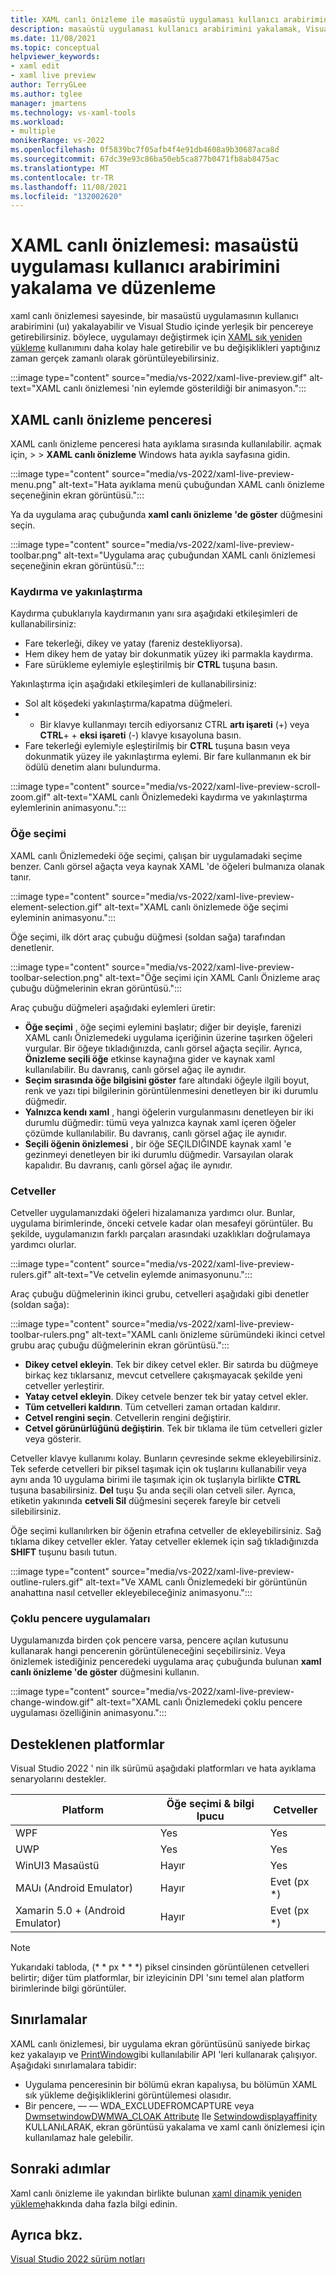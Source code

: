 ```yaml
---
title: XAML canlı önizleme ile masaüstü uygulaması kullanıcı arabirimini yakalama ve düzenleme
description: masaüstü uygulaması kullanıcı arabirimini yakalamak, Visual Studio içinde yinelemeli değişiklikler yapmak ve bu değişiklikleri gerçek zamanlı olarak görüntülemek için xaml dinamik yeniden yükleme ile xaml canlı önizlemesini eşleştirin.
ms.date: 11/08/2021
ms.topic: conceptual
helpviewer_keywords:
- xaml edit
- xaml live preview
author: TerryGLee
ms.author: tglee
manager: jmartens
ms.technology: vs-xaml-tools
ms.workload:
- multiple
monikerRange: vs-2022
ms.openlocfilehash: 0f5839bc7f05afb4f4e91db4608a9b30687aca8d
ms.sourcegitcommit: 67dc39e93c86ba50eb5ca877b0471fb8ab8475ac
ms.translationtype: MT
ms.contentlocale: tr-TR
ms.lasthandoff: 11/08/2021
ms.locfileid: "132002620"
---
```

# <a name="xaml-live-preview-capture-and-edit-desktop-app-ui"></a>XAML canlı önizlemesi: masaüstü uygulaması kullanıcı arabirimini yakalama ve düzenleme

xaml canlı önizlemesi sayesinde, bir masaüstü uygulamasının kullanıcı arabirimini (uı) yakalayabilir ve Visual Studio içinde yerleşik bir pencereye getirebilirsiniz. böylece, uygulamayı değiştirmek için [XAML sık yeniden yükleme](xaml-hot-reload.md) kullanımını daha kolay hale getirebilir ve bu değişiklikleri yaptığınız zaman gerçek zamanlı olarak görüntüleyebilirsiniz.

:::image type="content" source="media/vs-2022/xaml-live-preview.gif" alt-text="XAML canlı önizlemesi 'nin eylemde gösterildiği bir animasyon.":::

## <a name="xaml-live-preview-window"></a>XAML canlı önizleme penceresi

XAML canlı önizleme penceresi hata ayıklama sırasında kullanılabilir. açmak için,   >    >  **XAML canlı önizleme** Windows hata ayıkla sayfasına gidin.

:::image type="content" source="media/vs-2022/xaml-live-preview-menu.png" alt-text="Hata ayıklama menü çubuğundan XAML canlı önizleme seçeneğinin ekran görüntüsü.":::

Ya da uygulama araç çubuğunda **xaml canlı önizleme 'de göster** düğmesini seçin.

:::image type="content" source="media/vs-2022/xaml-live-preview-toolbar.png" alt-text="Uygulama araç çubuğundan XAML canlı önizlemesi seçeneğinin ekran görüntüsü.":::

### <a name="scrolling-and-zooming"></a>Kaydırma ve yakınlaştırma

Kaydırma çubuklarıyla kaydırmanın yanı sıra aşağıdaki etkileşimleri de kullanabilirsiniz:

- Fare tekerleği, dikey ve yatay (fareniz destekliyorsa).
- Hem dikey hem de yatay bir dokunmatik yüzey iki parmakla kaydırma.
- Fare sürükleme eylemiyle eşleştirilmiş bir **CTRL** tuşuna basın.

Yakınlaştırma için aşağıdaki etkileşimleri de kullanabilirsiniz:

- Sol alt köşedeki yakınlaştırma/kapatma düğmeleri.
-  + Bir klavye kullanmayı tercih ediyorsanız CTRL **artı işareti** (+) veya **CTRL**+ + **eksi işareti** (-) klavye kısayoluna basın.
- Fare tekerleği eylemiyle eşleştirilmiş bir **CTRL** tuşuna basın veya dokunmatik yüzey ile yakınlaştırma eylemi. Bir fare kullanmanın ek bir ödülü denetim alanı bulundurma.

:::image type="content" source="media/vs-2022/xaml-live-preview-scroll-zoom.gif" alt-text="XAML canlı Önizlemedeki kaydırma ve yakınlaştırma eylemlerinin animasyonu.":::

### <a name="element-selection"></a>Öğe seçimi

XAML canlı Önizlemedeki öğe seçimi, çalışan bir uygulamadaki seçime benzer. Canlı görsel ağaçta veya kaynak XAML 'de öğeleri bulmanıza olanak tanır.

:::image type="content" source="media/vs-2022/xaml-live-preview-element-selection.gif" alt-text="XAML canlı önizlemede öğe seçimi eyleminin animasyonu.":::

Öğe seçimi, ilk dört araç çubuğu düğmesi (soldan sağa) tarafından denetlenir.

:::image type="content" source="media/vs-2022/xaml-live-preview-toolbar-selection.png" alt-text="Öğe seçimi için XAML Canlı Önizleme araç çubuğu düğmelerinin ekran görüntüsü.":::

Araç çubuğu düğmeleri aşağıdaki eylemleri üretir:

- **Öğe seçimi** , öğe seçimi eylemini başlatır; diğer bir deyişle, farenizi XAML canlı Önizlemedeki uygulama içeriğinin üzerine taşırken öğeleri vurgular. Bir öğeye tıkladığınızda, canlı görsel ağaçta seçilir. Ayrıca, **Önizleme seçili öğe** etkinse kaynağına gider ve kaynak xaml kullanılabilir. Bu davranış, canlı görsel ağaç ile aynıdır.
- **Seçim sırasında öğe bilgisini göster** fare altındaki öğeyle ilgili boyut, renk ve yazı tipi bilgilerinin görüntülenmesini denetleyen bir iki durumlu düğmedir.
- **Yalnızca kendı xaml** , hangi öğelerin vurgulanmasını denetleyen bir iki durumlu düğmedir: tümü veya yalnızca kaynak xaml içeren öğeler çözümde kullanılabilir. Bu davranış, canlı görsel ağaç ile aynıdır.
- **Seçili öğenin önizlemesi** , bir öğe SEÇILDIĞINDE kaynak xaml 'e gezinmeyi denetleyen bir iki durumlu düğmedir. Varsayılan olarak kapalıdır. Bu davranış, canlı görsel ağaç ile aynıdır.

### <a name="rulers"></a>Cetveller

Cetveller uygulamanızdaki öğeleri hizalamanıza yardımcı olur. Bunlar, uygulama birimlerinde, önceki cetvele kadar olan mesafeyi görüntüler. Bu şekilde, uygulamanızın farklı parçaları arasındaki uzaklıkları doğrulamaya yardımcı olurlar.

:::image type="content" source="media/vs-2022/xaml-live-preview-rulers.gif" alt-text="Ve cetvelin eylemde animasyonunu.":::

Araç çubuğu düğmelerinin ikinci grubu, cetvelleri aşağıdaki gibi denetler (soldan sağa):

:::image type="content" source="media/vs-2022/xaml-live-preview-toolbar-rulers.png" alt-text="XAML canlı önizleme sürümündeki ikinci cetvel grubu araç çubuğu düğmelerinin ekran görüntüsü.":::

- **Dikey cetvel ekleyin**. Tek bir dikey cetvel ekler. Bir satırda bu düğmeye birkaç kez tıklarsanız, mevcut cetvellere çakışmayacak şekilde yeni cetveller yerleştirir.
- **Yatay cetvel ekleyin**. Dikey cetvele benzer tek bir yatay cetvel ekler.
- **Tüm cetvelleri kaldırın**. Tüm cetvelleri zaman ortadan kaldırır.
- **Cetvel rengini seçin**. Cetvellerin rengini değiştirir.
- **Cetvel görünürlüğünü değiştirin**. Tek bir tıklama ile tüm cetvelleri gizler veya gösterir.

Cetveller klavye kullanımı kolay. Bunların çevresinde sekme ekleyebilirsiniz. Tek seferde cetvelleri bir piksel taşımak için ok tuşlarını kullanabilir veya aynı anda 10 uygulama birimi ile taşımak için ok tuşlarıyla birlikte **CTRL** tuşuna basabilirsiniz. **Del** tuşu Şu anda seçili olan cetveli siler. Ayrıca, etiketin yakınında **cetveli Sil** düğmesini seçerek fareyle bir cetveli silebilirsiniz.

Öğe seçimi kullanılırken bir öğenin etrafına cetveller de ekleyebilirsiniz. Sağ tıklama dikey cetveller ekler. Yatay cetveller eklemek için sağ tıkladığınızda **SHIFT** tuşunu basılı tutun.

:::image type="content" source="media/vs-2022/xaml-live-preview-outline-rulers.gif" alt-text="Ve XAML canlı Önizlemedeki bir görüntünün anahattına nasıl cetveller ekleyebileceğiniz animasyonu.":::

### <a name="multi-window-applications"></a>Çoklu pencere uygulamaları

Uygulamanızda birden çok pencere varsa, pencere açılan kutusunu kullanarak hangi pencerenin görüntüleneceğini seçebilirsiniz. Veya önizlemek istediğiniz penceredeki uygulama araç çubuğunda bulunan **xaml canlı önizleme 'de göster** düğmesini kullanın.

:::image type="content" source="media/vs-2022/xaml-live-preview-change-window.gif" alt-text="XAML canlı Önizlemedeki çoklu pencere uygulaması özelliğinin animasyonu.":::

## <a name="supported-platforms"></a>Desteklenen platformlar

Visual Studio 2022 ' nin ilk sürümü aşağıdaki platformları ve hata ayıklama senaryolarını destekler.

|Platform  |Öğe seçimi & bilgi Ipucu  |Cetveller  |
|---------|---------|---------|
|WPF      |Yes         |Yes         |
|UWP      |Yes         |Yes         |
|WinUI3 Masaüstü     |Hayır         |Yes         |
|MAUı (Android Emulator)     |Hayır         |Evet (px *)         |
|Xamarin 5.0 + (Android Emulator)     |Hayır          |Evet (px *)         |

> [!NOTE]
> Yukarıdaki tabloda, (* * px * * *) piksel cinsinden görüntülenen cetvelleri belirtir; diğer tüm platformlar, bir izleyicinin DPI 'sını temel alan platform birimlerinde bilgi görüntüler.

## <a name="limitations"></a>Sınırlamalar

XAML canlı önizlemesi, bir uygulama ekran görüntüsünü saniyede birkaç kez yakalayıp ve [PrintWindow](/windows/win32/api/winuser/nf-winuser-printwindow)gibi kullanılabilir API 'leri kullanarak çalışıyor. Aşağıdaki sınırlamalara tabidir:

- Uygulama penceresinin bir bölümü ekran kapalıysa, bu bölümün XAML sık yükleme değişikliklerini görüntülemesi olasıdır.
- Bir pencere, &mdash; &mdash; WDA_EXCLUDEFROMCAPTURE veya [DwmsetwindowDWMWA_CLOAK Attribute](/windows/win32/api/dwmapi/nf-dwmapi-dwmsetwindowattribute) Ile [Setwindowdisplayaffinity](/windows/win32/api/winuser/nf-winuser-setwindowdisplayaffinity) KULLANıLARAK, ekran görüntüsü yakalama ve xaml canlı önizlemesi için kullanılamaz hale gelebilir.

## <a name="next-steps"></a>Sonraki adımlar

Xaml canlı önizleme ile yakından birlikte bulunan [xaml dinamik yeniden yükleme](xaml-hot-reload.md)hakkında daha fazla bilgi edinin.

## <a name="see-also"></a>Ayrıca bkz.

[Visual Studio 2022 sürüm notları](/visualstudio/releases/2022/release-notes-preview)
